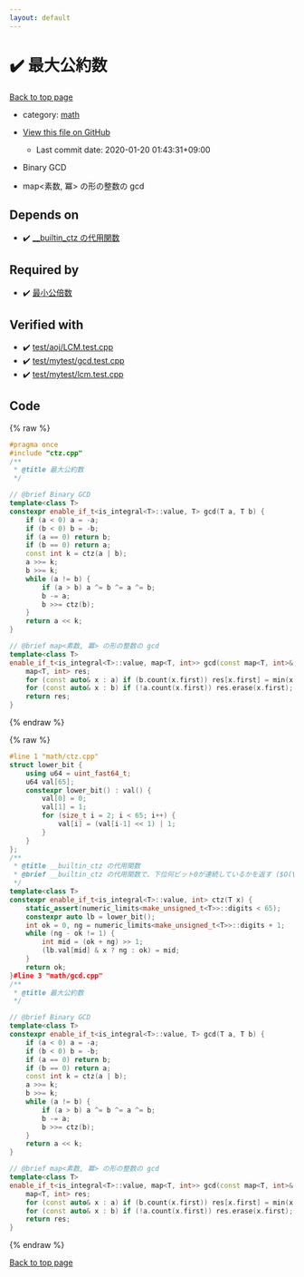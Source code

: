 ```yaml
---
layout: default
---
```


<!-- mathjax config similar to math.stackexchange -->
<script type="text/javascript" async
  src="https://cdnjs.cloudflare.com/ajax/libs/mathjax/2.7.5/MathJax.js?config=TeX-MML-AM_CHTML">
</script>
<script type="text/x-mathjax-config">
  MathJax.Hub.Config({
    TeX: { equationNumbers: { autoNumber: "AMS" }},
    tex2jax: {
      inlineMath: [ ['$','$'] ],
      processEscapes: true
    },
    "HTML-CSS": { matchFontHeight: false },
    displayAlign: "left",
    displayIndent: "2em"
  });
</script>

<script type="text/javascript" src="https://cdnjs.cloudflare.com/ajax/libs/jquery/3.4.1/jquery.min.js"></script>
<script src="https://cdn.jsdelivr.net/npm/jquery-balloon-js@1.1.2/jquery.balloon.min.js" integrity="sha256-ZEYs9VrgAeNuPvs15E39OsyOJaIkXEEt10fzxJ20+2I=" crossorigin="anonymous"></script>
<script type="text/javascript" src="../../assets/js/copy-button.js"></script>
<link rel="stylesheet" href="../../assets/css/copy-button.css" />


# :heavy_check_mark: 最大公約数

<a href="../../index.html">Back to top page</a>

* category: <a href="../../index.html#7e676e9e663beb40fd133f5ee24487c2">math</a>
* <a href="{{ site.github.repository_url }}/blob/master/math/gcd.cpp">View this file on GitHub</a>
    - Last commit date: 2020-01-20 01:43:31+09:00


* Binary GCD
* map<素数, 冪> の形の整数の gcd


## Depends on

* :heavy_check_mark: <a href="ctz.cpp.html">__builtin_ctz の代用関数</a>


## Required by

* :heavy_check_mark: <a href="lcm.cpp.html">最小公倍数</a>


## Verified with

* :heavy_check_mark: <a href="../../verify/test/aoj/LCM.test.cpp.html">test/aoj/LCM.test.cpp</a>
* :heavy_check_mark: <a href="../../verify/test/mytest/gcd.test.cpp.html">test/mytest/gcd.test.cpp</a>
* :heavy_check_mark: <a href="../../verify/test/mytest/lcm.test.cpp.html">test/mytest/lcm.test.cpp</a>


## Code

<a id="unbundled"></a>
{% raw %}
```cpp
#pragma once
#include "ctz.cpp"
/**
 * @title 最大公約数
 */

// @brief Binary GCD
template<class T>
constexpr enable_if_t<is_integral<T>::value, T> gcd(T a, T b) {
	if (a < 0) a = -a;
	if (b < 0) b = -b;
	if (a == 0) return b;
	if (b == 0) return a;
	const int k = ctz(a | b);
	a >>= k;
	b >>= k;
	while (a != b) {
		if (a > b) a ^= b ^= a ^= b;
		b -= a;
		b >>= ctz(b);
	}
	return a << k;
}

// @brief map<素数, 冪> の形の整数の gcd
template<class T>
enable_if_t<is_integral<T>::value, map<T, int>> gcd(const map<T, int>& a, const map<T, int>& b) {
	map<T, int> res;
	for (const auto& x : a) if (b.count(x.first)) res[x.first] = min(x.second, b.at(x.first));
	for (const auto& x : b) if (!a.count(x.first)) res.erase(x.first);
	return res;
}
```
{% endraw %}

<a id="bundled"></a>
{% raw %}
```cpp
#line 1 "math/ctz.cpp"
struct lower_bit {
	using u64 = uint_fast64_t;
	u64 val[65];
	constexpr lower_bit() : val() {
		val[0] = 0;
		val[1] = 1;
		for (size_t i = 2; i < 65; i++) {
			val[i] = (val[i-1] << 1) | 1;
		}
	}
};
/**
 * @title __builtin_ctz の代用関数
 * @brief __builtin_ctz の代用関数で、下位何ビット0が連続しているかを返す ($O(\log \log N)$)
 */
template<class T>
constexpr enable_if_t<is_integral<T>::value, int> ctz(T x) {
	static_assert(numeric_limits<make_unsigned_t<T>>::digits < 65);
	constexpr auto lb = lower_bit();
	int ok = 0, ng = numeric_limits<make_unsigned_t<T>>::digits + 1;
	while (ng - ok != 1) {
		int mid = (ok + ng) >> 1;
		(lb.val[mid] & x ? ng : ok) = mid;
	}
	return ok;
}#line 3 "math/gcd.cpp"
/**
 * @title 最大公約数
 */

// @brief Binary GCD
template<class T>
constexpr enable_if_t<is_integral<T>::value, T> gcd(T a, T b) {
	if (a < 0) a = -a;
	if (b < 0) b = -b;
	if (a == 0) return b;
	if (b == 0) return a;
	const int k = ctz(a | b);
	a >>= k;
	b >>= k;
	while (a != b) {
		if (a > b) a ^= b ^= a ^= b;
		b -= a;
		b >>= ctz(b);
	}
	return a << k;
}

// @brief map<素数, 冪> の形の整数の gcd
template<class T>
enable_if_t<is_integral<T>::value, map<T, int>> gcd(const map<T, int>& a, const map<T, int>& b) {
	map<T, int> res;
	for (const auto& x : a) if (b.count(x.first)) res[x.first] = min(x.second, b.at(x.first));
	for (const auto& x : b) if (!a.count(x.first)) res.erase(x.first);
	return res;
}
```
{% endraw %}

<a href="../../index.html">Back to top page</a>

